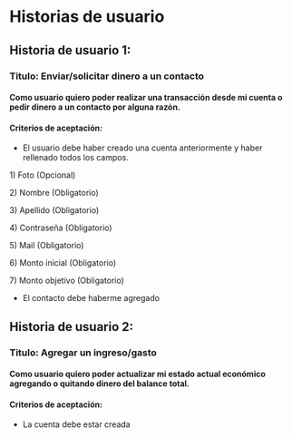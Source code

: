 # Historias de usuario

## Historia de usuario 1: 

### Titulo:  Enviar/solicitar dinero a un contacto

#### Como usuario quiero poder realizar una transacción desde mi cuenta o pedir dinero a un contacto por alguna razón.

#### Criterios de aceptación: 

* El usuario debe haber creado una cuenta anteriormente y haber rellenado todos los campos.

1\) Foto (Opcional)

2\) Nombre (Obligatorio)

3\) Apellido (Obligatorio)

4\) Contraseña (Obligatorio)

5\) Mail (Obligatorio)

6\) Monto inicial (Obligatorio)

7\) Monto objetivo (Obligatorio)

* El contacto debe haberme agregado

## Historia de usuario 2: 

### Titulo:  Agregar un ingreso/gasto

#### Como usuario quiero poder actualizar mi estado actual económico agregando o quitando dinero del balance total.

#### Criterios de aceptación: 

* La cuenta debe estar creada
